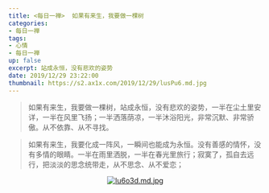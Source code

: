 ```yaml
---
title: <每日一禅>  如果有来生，我要做一棵树
categories:
- 每日一禅
tags: 
- 心情
- 每日一禅
up: false
excerpt: 站成永恒，没有悲欢的姿势
date: 2019/12/29 23:22:00
thumbnail: https://s2.ax1x.com/2019/12/29/lusPu6.md.jpg
---
```

>如果有来生，我要做一棵树，站成永恒，没有悲欢的姿势，一半在尘土里安详，一半在风里飞扬；一半洒落荫凉，一半沐浴阳光，非常沉默、非常骄傲。从不依靠、从不寻找。

>如果有来生，我要化成一阵风，一瞬间也能成为永恒。没有善感的情怀，没有多情的眼睛。一半在雨里洒脱，一半在春光里旅行；寂寞了，孤自去远行，把淡淡的思念统带走，从不思念、从不爱恋；

  <div align="center">

[![lu6o3d.md.jpg](https://s2.ax1x.com/2019/12/29/lu6o3d.md.jpg)](https://imgchr.com/i/lu6o3d)
</div>